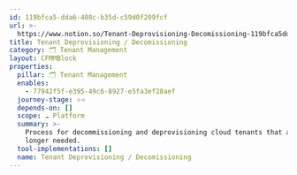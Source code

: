 ```yaml
---
id: 119bfca5-dda6-408c-b35d-c59d0f209fcf
url: >-
  https://www.notion.so/Tenant-Deprovisioning-Decomissioning-119bfca5dda6408cb35dc59d0f209fcf
title: Tenant Deprovisioning / Decomissioning
category: 🗂 Tenant Management
layout: CFMMBlock
properties:
  pillar: 🗂 Tenant Management
  enables:
    - 77942f5f-e395-49c6-8927-e5fa3ef28aef
  journey-stage: ⭐️⭐️
  depends-on: []
  scope: ☁️ Platform
  summary: >-
    Process for decommissioning and deprovisioning cloud tenants that are no
    longer needed.
  tool-implementations: []
  name: Tenant Deprovisioning / Decomissioning
---
```


